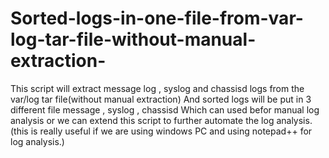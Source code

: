 # Sorted-logs-in-one-file-from-var-log-tar-file-without-manual-extraction-
This script will extract message log , syslog and chassisd logs from the var/log tar file(without manual extraction)
And sorted logs will be put in 3 different file message , syslog , chassisd
Which can used befor manual log analysis or we can extend this script to further automate the log analysis.
(this is really useful if we are using windows PC and using notepad++ for log analysis.)
